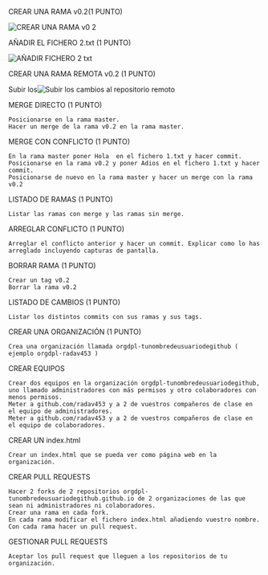 CREAR UNA RAMA  v0.2(1 PUNTO)

   ![CREAR UNA RAMA  v0 2](https://github.com/user-attachments/assets/1c9e6501-8afb-465f-ae7b-c106c2ecc587)
 
AÑADIR  EL FICHERO 2.txt  (1 PUNTO)

  ![AÑADIR FICHERO 2 txt](https://github.com/user-attachments/assets/62d44ea8-ffa5-4611-a529-99231c08061a)
    

CREAR UNA RAMA REMOTA v0.2 (1 PUNTO)

  Subir los![Subir los cambios al repositorio remoto](https://github.com/user-attachments/assets/c0281239-5211-4f05-8535-6241790c5dac)

MERGE DIRECTO (1 PUNTO)

    Posicionarse en la rama master.
    Hacer un merge de la rama v0.2 en la rama master.

MERGE CON CONFLICTO (1 PUNTO)

    En la rama master poner Hola  en el fichero 1.txt y hacer commit.
    Posicionarse en la rama v0.2 y poner Adios en el fichero 1.txt y hacer commit.
    Posicionarse de nuevo en la rama master y hacer un merge con la rama v0.2

LISTADO DE RAMAS (1 PUNTO)

    Listar las ramas con merge y las ramas sin merge.

ARREGLAR  CONFLICTO (1 PUNTO)

    Arreglar el conflicto anterior y hacer un commit. Explicar como lo has arreglado incluyendo capturas de pantalla.

BORRAR RAMA (1 PUNTO)

    Crear un tag v0.2
    Borrar la rama v0.2

LISTADO DE CAMBIOS (1 PUNTO)

    Listar los distintos commits con sus ramas y sus tags.

CREAR UNA ORGANIZACIÓN (1 PUNTO)

    Crea una organización llamada orgdpl-tunombredeusuariodegithub ( ejemplo orgdpl-radav453 )

CREAR EQUIPOS 

    Crear dos equipos en la organización orgdpl-tunombredeusuariodegithub, uno llamado administradores con más permisos y otro colaboradores con menos permisos.
    Meter a github.com/radav453 y a 2 de vuestros compañeros de clase en el equipo de administradores.
    Meter a github.com/radav453 y a 2 de vuestros compañeros de clase en el equipo de colaboradores.

CREAR UN index.html

    Crear un index.html que se pueda ver como página web en la organización.

CREAR PULL REQUESTS

    Hacer 2 forks de 2 repositorios orgdpl-tunombredeusuariodegithub.github.io de 2 organizaciones de las que sean ni administradores ni colaboradores.
    Crear una rama en cada fork.
    En cada rama modificar el fichero index.html añadiendo vuestro nombre.
    Con cada rama hacer un pull request.

GESTIONAR PULL REQUESTS

    Aceptar los pull request que lleguen a los repositorios de tu organización.
